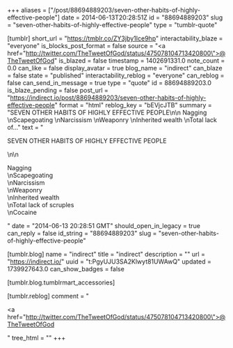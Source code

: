 +++
aliases = ["/post/88694889203/seven-other-habits-of-highly-effective-people"]
date = 2014-06-13T20:28:51Z
id = "88694889203"
slug = "seven-other-habits-of-highly-effective-people"
type = "tumblr-quote"

[tumblr]
short_url = "https://tmblr.co/ZY3jby1Ice9hp"
interactability_blaze = "everyone"
is_blocks_post_format = false
source = "<a href=\"http://twitter.com/TheTweetOfGod/status/475078104713420800\">@TheTweetOfGod</a>"
is_blazed = false
timestamp = 1402691331.0
note_count = 0.0
can_like = false
display_avatar = true
blog_name = "indirect"
can_blaze = false
state = "published"
interactability_reblog = "everyone"
can_reblog = false
can_send_in_message = true
type = "quote"
id = 88694889203.0
is_blaze_pending = false
post_url = "https://indirect.io/post/88694889203/seven-other-habits-of-highly-effective-people"
format = "html"
reblog_key = "bEVjcJTB"
summary = "SEVEN OTHER HABITS OF HIGHLY EFFECTIVE PEOPLE\n\n Nagging \nScapegoating \nNarcissism \nWeaponry \nInherited wealth \nTotal lack of..."
text = "<p>SEVEN OTHER HABITS OF HIGHLY EFFECTIVE PEOPLE</p>\n\n<p>Nagging<br/>\nScapegoating<br/>\nNarcissism<br/>\nWeaponry<br/>\nInherited wealth<br/>\nTotal lack of scruples<br/>\nCocaine</p>"
date = "2014-06-13 20:28:51 GMT"
should_open_in_legacy = true
can_reply = false
id_string = "88694889203"
slug = "seven-other-habits-of-highly-effective-people"

[tumblr.blog]
name = "indirect"
title = "indirect"
description = ""
url = "https://indirect.io/"
uuid = "t:PgyUJU3SA2Klwyt81UWAwQ"
updated = 1739927643.0
can_show_badges = false

[tumblr.blog.tumblrmart_accessories]

[tumblr.reblog]
comment = "<p><a href=\"http://twitter.com/TheTweetOfGod/status/475078104713420800\">@TheTweetOfGod</a></p>"
tree_html = ""
+++
